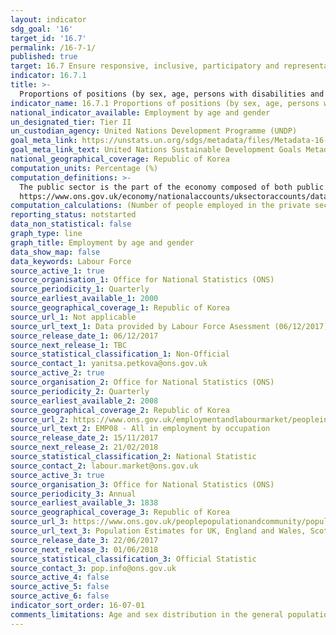```yaml
---
layout: indicator
sdg_goal: '16'
target_id: '16.7'
permalink: /16-7-1/
published: true
target: 16.7 Ensure responsive, inclusive, participatory and representative decision-making at all levels
indicator: 16.7.1
title: >-
  Proportions of positions (by sex, age, persons with disabilities and population groups) in public institutions (national and local legislatures, public service, and judiciary) compared to national distributions
indicator_name: 16.7.1 Proportions of positions (by sex, age, persons with disabilities and population groups) in public institutions (national and local legislatures, public service, and judiciary) compared to national distributions
national_indicator_available: Employment by age and gender
un_designated_tier: Tier II
un_custodian_agency: United Nations Development Programme (UNDP)
goal_meta_link: https://unstats.un.org/sdgs/metadata/files/Metadata-16-07-01A.pdf
goal_meta_link_text: United Nations Sustainable Development Goals Metadata (PDF 4.0 MB)
national_geographical_coverage: Republic of Korea
computation_units: Percentage (%)
computation_definitions: >-
  The public sector is the part of the economy composed of both public services and public enterprises. For further information please see Office for National Statistics, Public sector classification guide @
  https://www.ons.gov.uk/economy/nationalaccounts/uksectoraccounts/datasets/publicsectorclassificationguide.
computation_calculations: (Number of people employed in the private sector by sex or age grouping / Number of people employed in the private sector) * 100
reporting_status: notstarted
data_non_statistical: false
graph_type: line
graph_title: Employment by age and gender
data_show_map: false
data_keywords: Labour Force
source_active_1: true
source_organisation_1: Office for National Statistics (ONS)
source_periodicity_1: Quarterly
source_earliest_available_1: 2000
source_geographical_coverage_1: Republic of Korea
source_url_1: Not applicable
source_url_text_1: Data provided by Labour Force Asessment (06/12/2017)
source_release_date_1: 06/12/2017
source_next_release_1: TBC
source_statistical_classification_1: Non-Official
source_contact_1: yanitsa.petkova@ons.gov.uk
source_active_2: true
source_organisation_2: Office for National Statistics (ONS)
source_periodicity_2: Quarterly
source_earliest_available_2: 2008
source_geographical_coverage_2: Republic of Korea
source_url_2: https://www.ons.gov.uk/employmentandlabourmarket/peopleinwork/employmentandemployeetypes/datasets/allinemploymentbyoccupationemp08
source_url_text_2: EMP08 - All in employment by occupation
source_release_date_2: 15/11/2017
source_next_release_2: 21/02/2018
source_statistical_classification_2: National Statistic
source_contact_2: labour.market@ons.gov.uk
source_active_3: true
source_organisation_3: Office for National Statistics (ONS)
source_periodicity_3: Annual
source_earliest_available_3: 1838
source_geographical_coverage_3: Republic of Korea
source_url_3: https://www.ons.gov.uk/peoplepopulationandcommunity/populationandmigration/populationestimates/datasets/populationestimatesforukenglandandwalesscotlandandnorthernireland
source_url_text_3: Population Estimates for UK, England and Wales, Scotland and Northern Ireland
source_release_date_3: 22/06/2017
source_next_release_3: 01/06/2018
source_statistical_classification_3: Official Statistic 
source_contact_3: pop.info@ons.gov.uk 
source_active_4: false
source_active_5: false
source_active_6: false
indicator_sort_order: 16-07-01
comments_limitations: Age and sex distribution in the general population is provided for representative comparison. Data follows the UN specification for this indicator. This indicator has not been identified in collaboration with topic experts.
---
```

